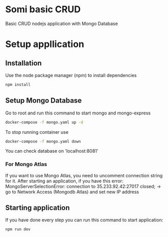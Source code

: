 # Somi basic CRUD
Basic CRUD nodejs application with Mongo Database

# Setup appllication
## Installation
Use the node package manager (npm) to install dependencies
```bash
npm install
```

## Setup Mongo Database
Go to root and run this command to start mongo and mongo-express
```bash
docker-compose -f mongo.yaml up -d
```

To stop running container use
```bash
docker-compose -f mongo.yaml down
```

You can check database on 'localhost:8081'

### For Mongo Atlas
If you want to use Mongo Atlas, you need to uncomment connection string for it.
After starting an application, if you have this error: MongoServerSelectionError: connection <monitor> to 35.233.92.42:27017 closed; -> go to Network Access (Mongodb Atlas) and set new IP address

## Starting application
If you have done every step you can run this command to start application:
```bash
npm run dev
```
